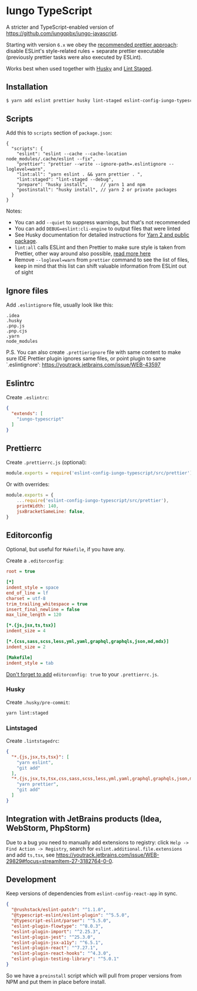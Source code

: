 Iungo TypeScript
======================

A stricter and TypeScript-enabled version of https://github.com/iungopbx/iungo-javascript.

Starting with version `6.x` we obey the [recommended prettier approach](https://prettier.io/docs/en/integrating-with-linters.html): disable ESLint's style-related rules + separate prettier executable (previously prettier tasks were also executed by ESLint).

Works best when used together with [Husky](https://github.com/typicode/husky) and [Lint Staged](https://github.com/okonet/lint-staged).

## Installation

```bash
$ yarn add eslint prettier husky lint-staged eslint-config-iungo-typescript -D
```

## Scripts

Add this to `scripts` section of `package.json`:

```json5
{
  "scripts": {
    "eslint": "eslint --cache --cache-location node_modules/.cache/eslint --fix",
    "prettier": "prettier --write --ignore-path=.eslintignore --loglevel=warn",
    "lint:all": "yarn eslint . && yarn prettier . ",
    "lint:staged": "lint-staged --debug",
    "prepare": "husky install",     // yarn 1 and npm
    "postinstall": "husky install", // yarn 2 or private packages
  }
}
```

Notes:

- You can add `--quiet` to suppress warnings, but that's not recommended
- You can add `DEBUG=eslint:cli-engine` to output files that were linted
- See Husky documentation for detailed instructions for [Yarn 2 and public package](https://typicode.github.io/husky/#/?id=yarn-2).
- `lint:all` calls ESLint and then Prettier to make sure style is taken from Prettier, other way around also possible, [read more here](https://github.com/prettier/prettier-eslint#prettierlast-boolean)
- Remove `--loglevel=warn` from `prettier` command to see the list of files, keep in mind that this list can shift valuable information from ESLint out of sight

## Ignore files

Add `.eslintignore` file, usually look like this:

```gitignore
.idea
.husky
.pnp.js
.pnp.cjs
.yarn
node_modules
```

P.S. You can also create `.prettierignore` file with same content to make sure IDE Prettier plugin ignores same files, or point plugin to same `.eslintignore': https://youtrack.jetbrains.com/issue/WEB-43597

## Eslintrc

Create `.eslintrc`:

```json
{
  "extends": [
    "iungo-typescript"
  ]
}
```

## Prettierrc

Create `.prettierrc.js` (optional):

```js
module.exports = require('eslint-config-iungo-typescript/src/prettier');
```

Or with overrides:

```js
module.exports = {
    ...require('eslint-config-iungo-typescript/src/prettier'),
    printWidth: 140,
    jsxBracketSameLine: false,
}
```

## Editorconfig

Optional, but useful for `Makefile`, if you have any.

Create a `.editorconfig`:

```ini
root = true

[*]
indent_style = space
end_of_line = lf
charset = utf-8
trim_trailing_whitespace = true
insert_final_newline = false
max_line_length = 120

[*.{js,jsx,ts,tsx}]
indent_size = 4

[*.{css,sass,scss,less,yml,yaml,graphql,graphqls,json,md,mdx}]
indent_size = 2

[Makefile]
indent_style = tab
```

[Don't forget to add](https://prettier.io/docs/en/api.html#prettierresolveconfigfilepath--options) `editorconfig: true` to your `.prettierrc.js`.

### Husky

Create `.husky/pre-commit`:

```bash
yarn lint:staged
```

### Lintstaged

Create `.lintstagedrc`:

```json
{
  "*.{js,jsx,ts,tsx}": [
    "yarn eslint",
    "git add"
  ],
  "*.{js,jsx,ts,tsx,css,sass,scss,less,yml,yaml,graphql,graphqls,json,md,mdx}": [
    "yarn prettier",
    "git add"
  ]
}
```

## Integration with JetBrains products (Idea, WebStorm, PhpStorm)

Due to a bug you need to manually add extensions to registry: click `Help -> Find Action -> Registry`, search for
`eslint.additional.file.extensions` and add `ts,tsx`, see https://youtrack.jetbrains.com/issue/WEB-29829#focus=streamItem-27-3182764-0-0.

## Development

Keep versions of dependencies from `eslint-config-react-app` in sync.

```json
{
  "@rushstack/eslint-patch": "^1.1.0",
  "@typescript-eslint/eslint-plugin": "^5.5.0",
  "@typescript-eslint/parser": "^5.5.0",
  "eslint-plugin-flowtype": "^8.0.3",
  "eslint-plugin-import": "^2.25.3",
  "eslint-plugin-jest": "^25.3.0",
  "eslint-plugin-jsx-a11y": "^6.5.1",
  "eslint-plugin-react": "^7.27.1",
  "eslint-plugin-react-hooks": "^4.3.0",
  "eslint-plugin-testing-library": "^5.0.1"
}
```

So we have a `preinstall` script which will pull from proper versions from NPM and put them in place before install.